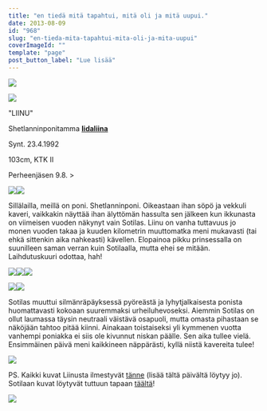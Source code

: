 ```yaml
---
title: "en tiedä mitä tapahtui, mitä oli ja mitä uupui."
date: 2013-08-09
id: "968"
slug: "en-tieda-mita-tapahtui-mita-oli-ja-mita-uupui"
coverImageId: ""
template: "page"
post_button_label: "Lue lisää"
---
```


[![](/images/IMG_1660_.png)](http://2.bp.blogspot.com/-Xgqb4Pwack4/UgVb7SoXqbI/AAAAAAAAGmA/t-u83Obk_9Q/s1600/IMG_1660_.png)

[![](/images/IMG_1550.png)](http://4.bp.blogspot.com/-4RJTyXfU3u8/UgVLN7jd_2I/AAAAAAAAGkY/TBsxOTnOtus/s1600/IMG_1550.png)

"LIINU"

Shetlanninponitamma **[Iidaliina](http://www.sukuposti.net/hevoset/iidaliina/24012)**

Synt. 23.4.1992

103cm, KTK II

Perheenjäsen 9.8. >

[![](/images/IMG_1556.png)](http://2.bp.blogspot.com/-A3Mce037MrQ/UgVPCk2yzgI/AAAAAAAAGlw/sSoLFS8zGek/s1600/IMG_1556.png)[![](/images/IMG_1580.png)](http://3.bp.blogspot.com/-8vUg4C-8u3o/UgVLN0ZHPrI/AAAAAAAAGkg/DDcOUCmXPzw/s1600/IMG_1580.png)

Sillälailla, meillä on poni. Shetlanninponi. Oikeastaan ihan söpö ja vekkuli kaveri, vaikkakin näyttää ihan älyttömän hassulta sen jälkeen kun ikkunasta on viimeisen vuoden näkynyt vain Sotilas. Liinu on vanha tuttavuus jo monen vuoden takaa ja kuuden kilometrin muuttomatka meni mukavasti (tai ehkä sittenkin aika nahkeasti) kävellen. Elopainoa pikku prinsessalla on suunilleen saman verran kuin Sotilaalla, mutta ehei se mitään. Laihdutuskuuri odottaa, hah!

[![](/images/IMG_1655.png)](http://2.bp.blogspot.com/-Q3jxWSXkCtg/UgVcg9kGIGI/AAAAAAAAGmU/mWqnBp6u2x0/s1600/IMG_1655.png)[![](/images/IMG_1573.png)](http://4.bp.blogspot.com/-WeY4Gk6oVnk/UgVdyD1VUeI/AAAAAAAAGmo/e2injWMg_CI/s1600/IMG_1573.png)[![](/images/IMG_1565.png)](http://2.bp.blogspot.com/-D4DqzxJK1-w/UgVcgiw6MsI/AAAAAAAAGmQ/rgJgu0yOasw/s1600/IMG_1565.png)

[![](/images/IMG_1658.png)](http://2.bp.blogspot.com/-6A0MufuudYo/UgVLSKorr0I/AAAAAAAAGlA/YYweao4EDBA/s1600/IMG_1658.png)[![](/images/IMG_1619.png)](http://2.bp.blogspot.com/-CIPgS5HqDZs/UgVLSm4g4wI/AAAAAAAAGlE/svTiOezzgAQ/s1600/IMG_1619.png)

Sotilas muuttui silmänräpäyksessä pyöreästä ja lyhytjalkaisesta ponista huomattavasti kokoaan suuremmaksi urheiluhevoseksi. Aiemmin Sotilas on ollut laumassa täysin neutraali väistävä osapuoli, mutta omasta pihastaan se näköjään tahtoo pitää kiinni. Ainakaan toistaiseksi yli kymmenen vuotta vanhempi poniakka ei siis ole kivunnut niskan päälle. Sen aika tullee vielä. Ensimmäinen päivä meni kaikkineen näppärästi, kyllä niistä kavereita tulee!

[![](/images/IMG_1661.png)](http://3.bp.blogspot.com/-FtdosZTx9OE/UgVLUPw_rGI/AAAAAAAAGlU/ZMLk8-ri5Ho/s1600/IMG_1661.png)

PS. Kaikki kuvat Liinusta ilmestyvät [tänne](http://maisaw.otukset.fi/kuvat/2013/Iidaliina/) (lisää tältä päivältä löytyy jo). Sotilaan kuvat löytyvät tuttuun tapaan [täältä](http://maisaw.otukset.fi/kuvat/2013/Unknown+Soldier/)!

[![](/images/ak.png)](http://3.bp.blogspot.com/-huvd2YdydK8/UgVcYJAjsQI/AAAAAAAAGmI/enTyFxajuzk/s1600/ak.png)
